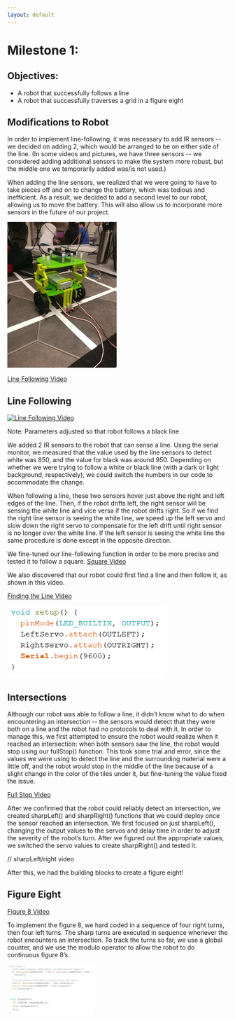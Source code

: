 ```yaml
---
layout: default
---
```


# Milestone 1:

## Objectives:
- A robot that successfully follows a line
- A robot that successfully traverses a grid in a figure eight

## Modifications to Robot

In order to implement line-following, it was necessary to add IR sensors -- we decided on adding 2, which would be arranged to be on either side of the line. (In some videos and pictures, we have three sensors -- we considered adding additional sensors to make the system more robust, but the middle one we temporarily added was/is not used.)

When adding the line sensors, we realized that we were going to have to take pieces off and on to change the battery, which was tedious and inefficient. As a result, we decided to add a second level to our robot, allowing us to move the battery. This will also allow us to incorporate more sensors in the future of our project.

![Two Level Robot](/images/milestone1/TwoLevels.jpg)

[Line Following Video](https://www.youtube.com/watch?v=PfuCMDiDtUc)
## Line Following
[![Line Following Video](https://img.youtube.com/vi/PfuCMDiDtUc/0.jpg)](https://www.youtube.com/watch?v=PfuCMDiDtUc)


Note: Parameters adjusted so that robot follows a black line

We added 2 IR sensors to the robot that can sense a line. Using the serial monitor, we measured that the value used by the line sensors to detect white was 850, and the value for black was around 950. Depending on whether we were trying to follow a white or black line (with a dark or light background, respectively), we could switch the numbers in our code to accommodate the change.

When following a line, these two sensors hover just above the right and left edges of the line. Then, if the robot drifts left, the right sensor will be sensing the white line and vice versa if the robot drifts right. So if we find the right line sensor is seeing the white line, we speed up the left servo and slow down the right servo to compensate for the left drift until right sensor is no longer over the white line. If the left sensor is seeing the white line the same procedure is done except in the opposite direction.


We fine-tuned our line-following function in order to be more precise and tested it to follow a square.
[Square Video](https://youtu.be/cw6InHg8bzU)

We also discovered that our robot could first find a line and then follow it, as shown in this video.

[Finding the Line Video](https://www.youtube.com/watch?v=bj5Sn83Rr-c)


![Line Following Code](/images/milestone1/line_following.PNG)

## Intersections

Although our robot was able to follow a line, it didn’t know what to do when encountering an intersection -- the sensors would detect that they were both on a line and the robot had no protocols to deal with it. In order to manage this, we first attempted to ensure the robot would realize when it reached an intersection: when both sensors saw the line, the robot would stop using our fullStop() function. This took some trial and error, since the values we were using to detect the line and the surrounding material were a little off, and the robot would stop in the middle of the line because of a slight change in the color of the tiles under it, but fine-tuning the value fixed the issue.

[Full Stop Video](https://www.youtube.com/watch?v=-NK9jmyhfYU&feature=youtu.be)

After we confirmed that the robot could reliably detect an intersection, we created sharpLeft() and sharpRight() functions that we could deploy once the sensor reached an intersection. We first focused on just sharpLeft(), changing the output values to the servos and delay time in order to adjust the severity of the robot’s turn. After we figured out the appropriate values, we switched the servo values to create sharpRight() and tested it.

// sharpLeft/right video

After this, we had the building blocks to create a figure eight!


## Figure Eight

[Figure 8 Video](https://www.youtube.com/watch?v=rrrjhcnz5wY)

To implement the figure 8, we hard coded in a sequence of four right turns, then four left turns. The sharp turns are executed in sequence whenever the robot encounters an intersection. To track the turns so far, we use a global counter, and we use the modulo operator to allow the robot to do continuous figure 8’s.

![Figure 8 code](/images/milestone1/figure8_code.png)
